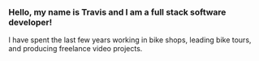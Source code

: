 ### Hello, my name is Travis and I am a full stack software developer!

I have spent the last few years working in bike shops, leading bike tours, and producing freelance video projects. 